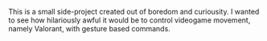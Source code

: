 This is a small side-project created out of boredom and curiousity.
I wanted to see how hilariously awful it would be to control videogame movement, namely Valorant, with gesture based commands.
